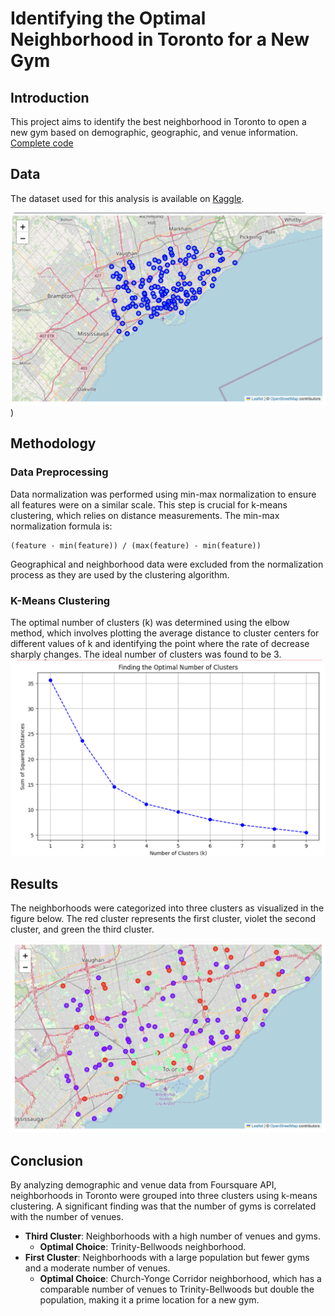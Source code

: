# Identifying the Optimal Neighborhood in Toronto for a New Gym

## Introduction
This project aims to identify the best neighborhood in Toronto to open a new gym based on demographic, geographic, and venue information. 
[Complete code](https://github.com/chandravamshi-ai/Data-Science-Portfolio/blob/main/Machine%20Learning/Clustering/Identifying%20the%20Optimal%20Neighborhood%20in%20Toronto%20for%20a%20New%20Gym/toronto-neighborhoods-clustering.ipynb)

## Data
The dataset used for this analysis is available on [Kaggle](https://www.kaggle.com/datasets/youssef19/toronto-neighborhoods-inforamtion).


![Datapoints on map](https://github.com/chandravamshi-ai/Data-Science-Portfolio/blob/main/Machine%20Learning/Clustering/Identifying%20the%20Optimal%20Neighborhood%20in%20Toronto%20for%20a%20New%20Gym/images/data%20points%20on%20map.png))

## Methodology 

### Data Preprocessing
Data normalization was performed using min-max normalization to ensure all features were on a similar scale. This step is crucial for k-means clustering, which relies on distance measurements. The min-max normalization formula is:
```
(feature - min(feature)) / (max(feature) - min(feature))
```
Geographical and neighborhood data were excluded from the normalization process as they are used by the clustering algorithm.

### K-Means Clustering
The optimal number of clusters (k) was determined using the elbow method, which involves plotting the average distance to cluster centers for different values of k and identifying the point where the rate of decrease sharply changes. The ideal number of clusters was found to be 3.
![Optimal K](https://github.com/chandravamshi-ai/Data-Science-Portfolio/blob/main/Machine%20Learning/Clustering/Identifying%20the%20Optimal%20Neighborhood%20in%20Toronto%20for%20a%20New%20Gym/images/Optimal%20no.of%20Clusters.png)

## Results 
The neighborhoods were categorized into three clusters as visualized in the figure below. The red cluster represents the first cluster, violet the second cluster, and green the third cluster.

![Result](https://github.com/chandravamshi-ai/Data-Science-Portfolio/blob/main/Machine%20Learning/Clustering/Identifying%20the%20Optimal%20Neighborhood%20in%20Toronto%20for%20a%20New%20Gym/images/K%20means%20clustered.png)

## Conclusion 
By analyzing demographic and venue data from Foursquare API, neighborhoods in Toronto were grouped into three clusters using k-means clustering. A significant finding was that the number of gyms is correlated with the number of venues.

- **Third Cluster**: Neighborhoods with a high number of venues and gyms.
    - **Optimal Choice**: Trinity-Bellwoods neighborhood.
- **First Cluster**: Neighborhoods with a large population but fewer gyms and a moderate number of venues.
    - **Optimal Choice**: Church-Yonge Corridor neighborhood, which has a comparable number of venues to Trinity-Bellwoods but double the population, making it a prime location for a new gym.
